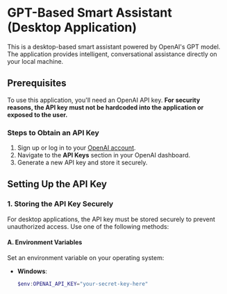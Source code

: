 # GPT-Based Smart Assistant (Desktop Application)

This is a desktop-based smart assistant powered by OpenAI's GPT model. The application provides intelligent, conversational assistance directly on your local machine.

## Prerequisites

To use this application, you'll need an OpenAI API key. **For security reasons, the API key must not be hardcoded into the application or exposed to the user.**

### Steps to Obtain an API Key

1. Sign up or log in to your [OpenAI account](https://platform.openai.com/signup/).
2. Navigate to the **API Keys** section in your OpenAI dashboard.
3. Generate a new API key and store it securely.

## Setting Up the API Key

### 1. Storing the API Key Securely
For desktop applications, the API key must be stored securely to prevent unauthorized access. Use one of the following methods:

#### A. Environment Variables
Set an environment variable on your operating system:
- **Windows**:
  ```powershell
  $env:OPENAI_API_KEY="your-secret-key-here"
